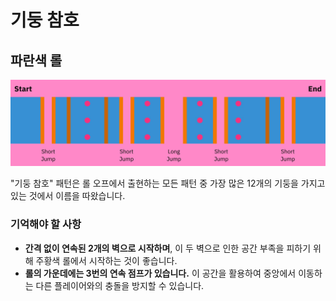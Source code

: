 # 기둥 참호

## 파란색 롤

![Pillar Trench Blue](../images/rolls/pillar-trench-blue-annotated.jpg)

"기둥 참호" 패턴은 롤 오프에서 출현하는 모든 패턴 중 가장 많은 12개의 기둥을 가지고 있는 것에서 이름을 따왔습니다.

### 기억해야 할 사항

* **간격 없이 연속된 2개의 벽으로 시작하며**, 이 두 벽으로 인한 공간 부족을 피하기 위해 주황색 롤에서 시작하는 것이 좋습니다.
* **롤의 가운데에는 3번의 연속 점프가 있습니다.** 이 공간을 활용하여 중앙에서 이동하는 다른 플레이어와의 충돌을 방지할 수 있습니다.
